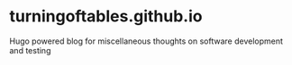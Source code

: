# turningoftables.github.io

Hugo powered blog for miscellaneous thoughts on software development and testing 
